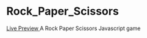 # Rock_Paper_Scissors
<a href="https://brendanfreeman1.github.io/Rock_Paper_Scissors/"> Live Preview </a>
A Rock Paper Scissors Javascript game
